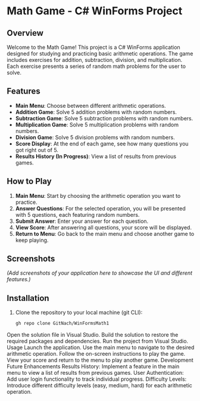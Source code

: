 # Math Game - C# WinForms Project

## Overview

Welcome to the Math Game! This project is a C# WinForms application designed for studying and practicing basic arithmetic operations. The game includes exercises for addition, subtraction, division, and multiplication. Each exercise presents a series of random math problems for the user to solve.

## Features

- **Main Menu**: Choose between different arithmetic operations.
- **Addition Game**: Solve 5 addition problems with random numbers.
- **Subtraction Game**: Solve 5 subtraction problems with random numbers.
- **Multiplication Game**: Solve 5 multiplication problems with random numbers.
- **Division Game**: Solve 5 division problems with random numbers.
- **Score Display**: At the end of each game, see how many questions you got right out of 5.
- **Results History (In Progress)**: View a list of results from previous games.

## How to Play

1. **Main Menu**: Start by choosing the arithmetic operation you want to practice.
2. **Answer Questions**: For the selected operation, you will be presented with 5 questions, each featuring random numbers.
3. **Submit Answer**: Enter your answer for each question.
4. **View Score**: After answering all questions, your score will be displayed.
5. **Return to Menu**: Go back to the main menu and choose another game to keep playing.

## Screenshots

*(Add screenshots of your application here to showcase the UI and different features.)*

## Installation

1. Clone the repository to your local machine (git CLI):
   ```bash
   gh repo clone GitNach/WinFormsMath1
Open the solution file in Visual Studio.
Build the solution to restore the required packages and dependencies.
Run the project from Visual Studio.
Usage
Launch the application.
Use the main menu to navigate to the desired arithmetic operation.
Follow the on-screen instructions to play the game.
View your score and return to the menu to play another game.
Development
Future Enhancements
Results History: Implement a feature in the main menu to view a list of results from previous games.
User Authentication: Add user login functionality to track individual progress.
Difficulty Levels: Introduce different difficulty levels (easy, medium, hard) for each arithmetic operation.
